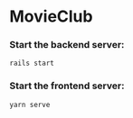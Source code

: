 # MovieClub

### Start the backend server:

	rails start

### Start the frontend server:

	yarn serve
